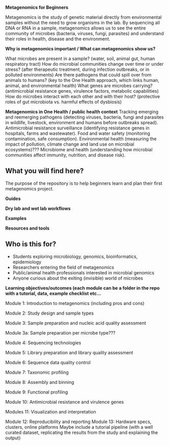 **Metagenomics for Beginners**

Metagenomics is the study of genetic material directly from environmental samples without the need to grow organisms in the lab. By sequencing all DNA or RNA in a sample, metagenomics allows us to see the entire community of microbes (bacteria, viruses, fungi, parasites) and understand their roles in health, disease and the environment.

**Why is metagenomics important / What can metagenomics show us?**

What microbes are present in a sample?
(water, soil, animal gut, human respiratory tract)
How do microbial communities change over time or under stress?
(after therapeutic treatment, during infection outbreaks, or in polluted environments)
Are there pathogens that could spill over from animals to humans?
(key to the One Health approach, which links human, animal, and environmental health)
What genes are microbes carrying?
(antimicrobial resistance genes, virulence factors, metabolic capabilities)
How do microbes interact with each other and with their host?
(protective roles of gut microbiota vs. harmful effects of dysbiosis)

**Metagenomics in One Health / public health context**
Tracking emerging and reemerging pathogens (detecting viruses, bacteria, fungi and parasites in wildlife, livestock, environment and humans before outbreaks spread).
Antimicrobial resistance surveillance (identifying resistance genes in hospitals, farms and wastewater).
Food and water safety (monitoring contamination, safe consumption).
Environmental health (measuring the impact of pollution, climate change and land use on microbial ecosystems)???
Microbiome and health (understanding how microbial communities affect immunity, nutrition, and disease risk).
 
## What you will find here?
The purpose of the repository is to help beginners learn and plan their first metagenomics project.

**Guides**

**Dry lab and wet lab workflows**

**Examples**

**Resources and tools**

## Who is this for?
-	Students exploring microbiology, genomics, bioinformatics, epidemiology
-	Researchers entering the field of metagenomics
-	Public/animal health professionals interested in microbial genomics 
-	Anyone curious about the exiting (invisible) world of microbes

**Learning objectives/outcomes (each module can be a folder in the repo with a tutorial, data, example checklist etc…**

Module 1: Introduction to metagenomics (including pros and cons)

Module 2: Study design and sample types

Module 3: Sample preparation and nucleic acid quality assessment

Module 3a: Sample preparation per microbe type???

Module 4: Sequencing technologies

Module 5: Library preparation and library quality assessment 

Module 6: Sequence data quality control 

Module 7: Taxonomic profiling 

Module 8: Assembly and binning

Module 9: Functional profiling

Module 10: Antimicrobial resistance and virulence genes

Modules 11: Visualization and interpretation

Module 12: Reproducibility and reporting
Module 13: Hardware specs, clusters, online platforms
Maybe include a tutorial pipeline (with a well curated dataset, replicating the results from the study and explaining the output)
